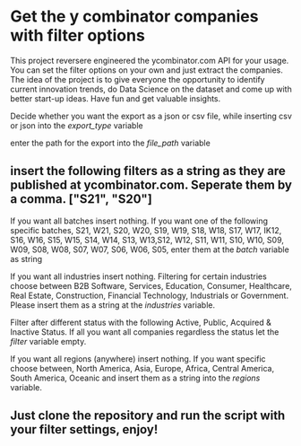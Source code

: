 # Get the y combinator companies with filter options

This project reversere engineered the ycombinator.com API for your usage. You can set the filter options on your own and just extract the companies. The idea of the project is to give everyone the opportunity to identify current innovation trends, do Data Science on the dataset and come up with better start-up ideas. Have fun and get valuable insights.

Decide whether you want the export as a json or csv file, while inserting csv or json into the *export_type* variable

enter the path for the export into the *file_path* variable

## insert the following filters as a string as they are published at ycombinator.com. Seperate them by a comma. ["S21", "S20"]

If you want all batches insert nothing. If you want one of the following specific batches, S21, W21, S20, W20, S19, W19, S18, W18, S17, W17, IK12, S16, W16, S15, W15, S14, W14, S13, W13,S12, W12, S11, W11, S10, W10, S09, W09, S08, W08, S07, W07, S06, W06, S05, enter them at the *batch* variable as string

If you want all industries insert nothing. Filtering for certain industries choose between B2B Software, Services, Education, Consumer, Healthcare, Real Estate, Construction, Financial Technology, Industrials or Government. Please insert them as a string at the *industries* variable.

Filter after different status with the following Active, Public, Acquired & Inactive Status. If all you want all companies regardless the status let the *filter* variable empty. 

If you want all regions (anywhere) insert nothing. If you want specific choose between, North America, Asia, Europe, Africa, Central America, South America, Oceanic and insert them as a string into the *regions* variable.

## Just clone the repository and run the script with your filter settings, enjoy!
